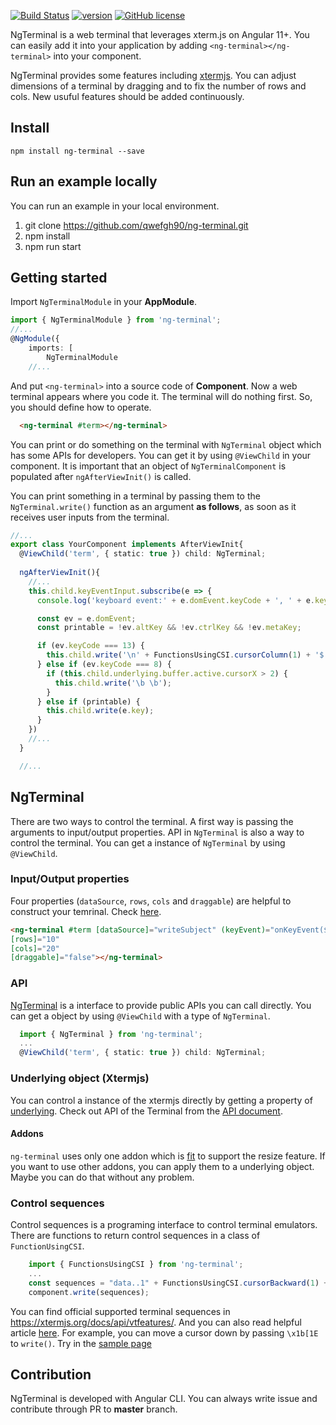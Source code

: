 [![Build Status](https://app.travis-ci.com/qwefgh90/ng-terminal.svg?branch=master)](https://app.travis-ci.com/qwefgh90/ng-terminal) [![version](https://badge.fury.io/js/ng-terminal.svg)](https://www.npmjs.com/package/ng-terminal) [![GitHub license](https://img.shields.io/badge/license-MIT-blue.svg)]()

NgTerminal is a web terminal that leverages xterm.js on Angular 11+. You can easily add it into your application by adding `<ng-terminal></ng-terminal>` into your component.

NgTerminal provides some features including [xtermjs](https://xtermjs.org/). You can adjust dimensions of a terminal by dragging and to fix the number of rows and cols. New usuful features should be added continuously.

## Install

```
npm install ng-terminal --save
```

## Run an example locally

You can run an example in your local environment.

1) git clone https://github.com/qwefgh90/ng-terminal.git
2) npm install
4) npm run start

## Getting started

Import `NgTerminalModule` in your **AppModule**.

```typescript
import { NgTerminalModule } from 'ng-terminal';
//...
@NgModule({
    imports: [
        NgTerminalModule
    //...
```

And put `<ng-terminal>` into a source code of **Component**.
Now a web terminal appears where you code it. 
The terminal will do nothing first. So, you should define how to operate.

```html
  <ng-terminal #term></ng-terminal>
```

You can print or do something on the terminal with `NgTerminal` object which has some APIs for developers.
You can get it by using `@ViewChild` in your component. It is important that an object of `NgTerminalComponent` is populated after `ngAfterViewInit()` is called.

You can print something in a terminal by passing them to the `NgTerminal.write()`  function as an argument **as follows**, as soon as it receives user inputs from the terminal.

```typescript
//...
export class YourComponent implements AfterViewInit{
  @ViewChild('term', { static: true }) child: NgTerminal;
  
  ngAfterViewInit(){
    //...
    this.child.keyEventInput.subscribe(e => {
      console.log('keyboard event:' + e.domEvent.keyCode + ', ' + e.key);

      const ev = e.domEvent;
      const printable = !ev.altKey && !ev.ctrlKey && !ev.metaKey;

      if (ev.keyCode === 13) {
        this.child.write('\n' + FunctionsUsingCSI.cursorColumn(1) + '$ '); // \r\n
      } else if (ev.keyCode === 8) {
        if (this.child.underlying.buffer.active.cursorX > 2) {
          this.child.write('\b \b');
        }
      } else if (printable) {
        this.child.write(e.key);
      }
    })
    //...
  }

  //...
```

## NgTerminal

There are two ways to control the terminal. A first way is passing the arguments to input/output properties. API in `NgTerminal` is also a way to control the terminal. You can get a instance of `NgTerminal` by using `@ViewChild`.

### Input/Output properties

Four properties (`dataSource`, `rows`, `cols` and `draggable`) are helpful to construct your temrinal. Check [here](https://qwefgh90.github.io/ng-terminal/).

```html
<ng-terminal #term [dataSource]="writeSubject" (keyEvent)="onKeyEvent($event)" 
[rows]="10" 
[cols]="20" 
[draggable]="false"></ng-terminal>
```

### API

[NgTerminal](https://github.com/qwefgh90/ng-terminal/blob/master/projects/ng-terminal/src/lib/ng-terminal.ts) is a interface to provide public APIs you can call directly. You can get a object by using `@ViewChild` with a type of `NgTerminal`.

```typescript 
  import { NgTerminal } from 'ng-terminal';
  ...
  @ViewChild('term', { static: true }) child: NgTerminal;
```
### Underlying object (Xtermjs)

You can control a instance of the xtermjs directly by getting a property of [underlying](https://github.com/qwefgh90/ng-terminal/blob/master/projects/ng-terminal/src/lib/ng-terminal.ts#L27). Check out API of the Terminal from the [API document](https://xtermjs.org/docs/). 

#### Addons

`ng-terminal` uses only one addon which is [fit](https://github.com/xtermjs/xterm.js/tree/master/addons/xterm-addon-fit) to support the resize feature. If you want to use other addons, you can apply them to a underlying object. Maybe you can do that without any problem.

### Control sequences

Control sequences is a programing interface to control terminal emulators. There are functions to return control sequences in a class of `FunctionUsingCSI`.

```typescript
    import { FunctionsUsingCSI } from 'ng-terminal';
    ...
    const sequences = "data..1" + FunctionsUsingCSI.cursorBackward(1) + '2';
    component.write(sequences);
```

You can find official supported terminal sequences in https://xtermjs.org/docs/api/vtfeatures/. And you can also read helpful article [here](https://invisible-island.net/xterm/ctlseqs/ctlseqs.html#h2-Controls-beginning-with-ESC). For example, you can move a cursor down by passing `\x1b[1E` to `write()`. Try in the [sample page](https://qwefgh90.github.io/ng-terminal/)

## Contribution

NgTerminal is developed with Angular CLI. You can always write issue and contribute through PR to **master** branch.
